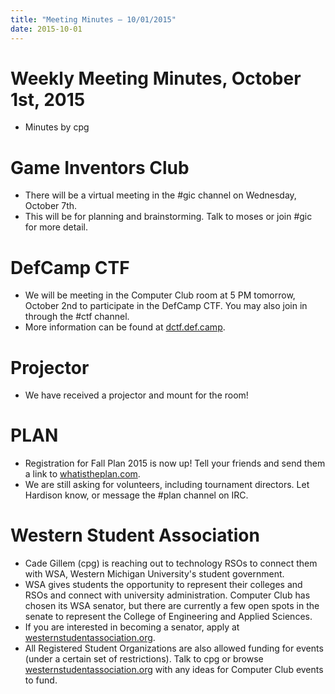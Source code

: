 ```yaml
---
title: "Meeting Minutes – 10/01/2015"
date: 2015-10-01
---
```

# Weekly Meeting Minutes, October 1st, 2015

- Minutes by cpg

# Game Inventors Club

- There will be a virtual meeting in the #gic channel on Wednesday, October 7th.
- This will be for planning and brainstorming. Talk to moses or join #gic for more detail.

# DefCamp CTF

- We will be meeting in the Computer Club room at 5 PM tomorrow, October 2nd to participate in the DefCamp CTF. You may also join in through the #ctf channel.
- More information can be found at [dctf.def.camp](http://dctf.def.camp/).

# Projector

- We have received a projector and mount for the room!

# PLAN

- Registration for Fall Plan 2015 is now up! Tell your friends and send them a link to [whatistheplan.com](http://whatistheplan.com).
- We are still asking for volunteers, including tournament directors. Let Hardison know, or message the #plan channel on IRC.

# Western Student Association

- Cade Gillem (cpg) is reaching out to technology RSOs to connect them with WSA, Western Michigan University's student government.
- WSA gives students the opportunity to represent their colleges and RSOs and connect with university administration. Computer Club has chosen its WSA senator, but there are currently a few open spots in the senate to represent the College of Engineering and Applied Sciences.
- If you are interested in becoming a senator, apply at [westernstudentassociation.org](http://westernstudentassociation.org/legislative/senate/).
- All Registered Student Organizations are also allowed funding for events (under a certain set of restrictions). Talk to cpg or browse [westernstudentassociation.org](http://westernstudentassociation.org/funding/allocations) with any ideas for Computer Club events to fund.

